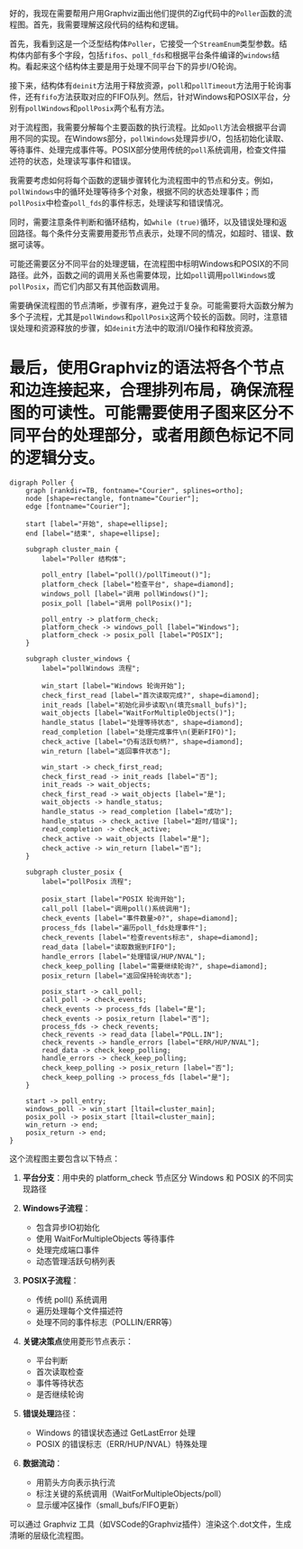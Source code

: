 好的，我现在需要帮用户用Graphviz画出他们提供的Zig代码中的`Poller`函数的流程图。首先，我需要理解这段代码的结构和逻辑。

首先，我看到这是一个泛型结构体`Poller`，它接受一个`StreamEnum`类型参数。结构体内部有多个字段，包括`fifos`、`poll_fds`和根据平台条件编译的`windows`结构。看起来这个结构体主要是用于处理不同平台下的异步I/O轮询。

接下来，结构体有`deinit`方法用于释放资源，`poll`和`pollTimeout`方法用于轮询事件，还有`fifo`方法获取对应的FIFO队列。然后，针对Windows和POSIX平台，分别有`pollWindows`和`pollPosix`两个私有方法。

对于流程图，我需要分解每个主要函数的执行流程。比如`poll`方法会根据平台调用不同的实现。在Windows部分，`pollWindows`处理异步I/O，包括初始化读取、等待事件、处理完成事件等。POSIX部分使用传统的`poll`系统调用，检查文件描述符的状态，处理读写事件和错误。

我需要考虑如何将每个函数的逻辑步骤转化为流程图中的节点和分支。例如，`pollWindows`中的循环处理等待多个对象，根据不同的状态处理事件；而`pollPosix`中检查`poll_fds`的事件标志，处理读写和错误情况。

同时，需要注意条件判断和循环结构，如`while (true)`循环，以及错误处理和返回路径。每个条件分支需要用菱形节点表示，处理不同的情况，如超时、错误、数据可读等。

可能还需要区分不同平台的处理逻辑，在流程图中标明Windows和POSIX的不同路径。此外，函数之间的调用关系也需要体现，比如`poll`调用`pollWindows`或`pollPosix`，而它们内部又有其他函数调用。

需要确保流程图的节点清晰，步骤有序，避免过于复杂。可能需要将大函数分解为多个子流程，尤其是`pollWindows`和`pollPosix`这两个较长的函数。同时，注意错误处理和资源释放的步骤，如`deinit`方法中的取消I/O操作和释放资源。

最后，使用Graphviz的语法将各个节点和边连接起来，合理排列布局，确保流程图的可读性。可能需要使用子图来区分不同平台的处理部分，或者用颜色标记不同的逻辑分支。
================================================
```graphviz
digraph Poller {
    graph [rankdir=TB, fontname="Courier", splines=ortho];
    node [shape=rectangle, fontname="Courier"];
    edge [fontname="Courier"];

    start [label="开始", shape=ellipse];
    end [label="结束", shape=ellipse];

    subgraph cluster_main {
        label="Poller 结构体";
        
        poll_entry [label="poll()/pollTimeout()"];
        platform_check [label="检查平台", shape=diamond];
        windows_poll [label="调用 pollWindows()"];
        posix_poll [label="调用 pollPosix()"];
        
        poll_entry -> platform_check;
        platform_check -> windows_poll [label="Windows"];
        platform_check -> posix_poll [label="POSIX"];
    }

    subgraph cluster_windows {
        label="pollWindows 流程";
        
        win_start [label="Windows 轮询开始"];
        check_first_read [label="首次读取完成?", shape=diamond];
        init_reads [label="初始化异步读取\n(填充small_bufs)"];
        wait_objects [label="WaitForMultipleObjects()"];
        handle_status [label="处理等待状态", shape=diamond];
        read_completion [label="处理完成事件\n(更新FIFO)"];
        check_active [label="仍有活跃句柄?", shape=diamond];
        win_return [label="返回事件状态"];
        
        win_start -> check_first_read;
        check_first_read -> init_reads [label="否"];
        init_reads -> wait_objects;
        check_first_read -> wait_objects [label="是"];
        wait_objects -> handle_status;
        handle_status -> read_completion [label="成功"];
        handle_status -> check_active [label="超时/错误"];
        read_completion -> check_active;
        check_active -> wait_objects [label="是"];
        check_active -> win_return [label="否"];
    }

    subgraph cluster_posix {
        label="pollPosix 流程";
        
        posix_start [label="POSIX 轮询开始"];
        call_poll [label="调用poll()系统调用"];
        check_events [label="事件数量>0?", shape=diamond];
        process_fds [label="遍历poll_fds处理事件"];
        check_revents [label="检查revents标志", shape=diamond];
        read_data [label="读取数据到FIFO"];
        handle_errors [label="处理错误/HUP/NVAL"];
        check_keep_polling [label="需要继续轮询?", shape=diamond];
        posix_return [label="返回保持轮询状态"];
        
        posix_start -> call_poll;
        call_poll -> check_events;
        check_events -> process_fds [label="是"];
        check_events -> posix_return [label="否"];
        process_fds -> check_revents;
        check_revents -> read_data [label="POLL.IN"];
        check_revents -> handle_errors [label="ERR/HUP/NVAL"];
        read_data -> check_keep_polling;
        handle_errors -> check_keep_polling;
        check_keep_polling -> posix_return [label="否"];
        check_keep_polling -> process_fds [label="是"];
    }

    start -> poll_entry;
    windows_poll -> win_start [ltail=cluster_main];
    posix_poll -> posix_start [ltail=cluster_main];
    win_return -> end;
    posix_return -> end;
}
``` 

这个流程图主要包含以下特点：

1. **平台分支**：用中央的 platform_check 节点区分 Windows 和 POSIX 的不同实现路径

2. **Windows子流程**：
   - 包含异步IO初始化
   - 使用 WaitForMultipleObjects 等待事件
   - 处理完成端口事件
   - 动态管理活跃句柄列表

3. **POSIX子流程**：
   - 传统 poll() 系统调用
   - 遍历处理每个文件描述符
   - 处理不同的事件标志（POLLIN/ERR等）

4. **关键决策点**使用菱形节点表示：
   - 平台判断
   - 首次读取检查
   - 事件等待状态
   - 是否继续轮询

5. **错误处理**路径：
   - Windows 的错误状态通过 GetLastError 处理
   - POSIX 的错误标志（ERR/HUP/NVAL）特殊处理

6. **数据流动**：
   - 用箭头方向表示执行流
   - 标注关键的系统调用（WaitForMultipleObjects/poll）
   - 显示缓冲区操作（small_bufs/FIFO更新）

可以通过 Graphviz 工具（如VSCode的Graphviz插件）渲染这个.dot文件，生成清晰的层级化流程图。